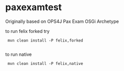 # paxexamtest

Originally based on OPS4J Pax Exam OSGi Archetype

to run felix forked try

```
 mvn clean install -P felix,forked
 
```

to run native

```
 mvn clean install -P felix,native
```